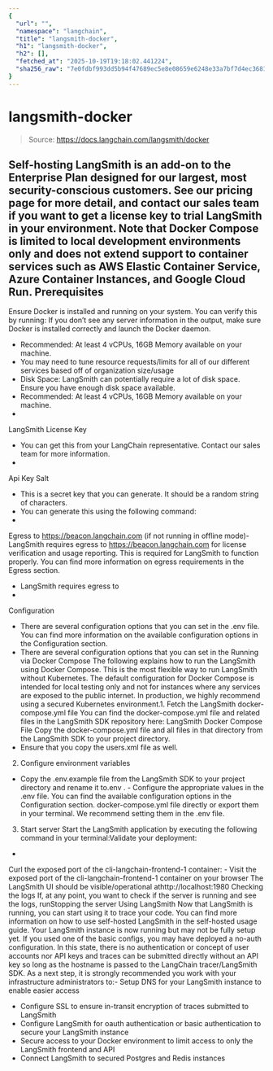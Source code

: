 ```yaml
---
{
  "url": "",
  "namespace": "langchain",
  "title": "langsmith-docker",
  "h1": "langsmith-docker",
  "h2": [],
  "fetched_at": "2025-10-19T19:18:02.441224",
  "sha256_raw": "7e0fdbf993dd5b94f47689ec5e8e08659e6248e33a7bf7d4ec36817722ea02d0"
}
---
```


# langsmith-docker

> Source: https://docs.langchain.com/langsmith/docker

Self-hosting LangSmith is an add-on to the Enterprise Plan designed for our largest, most security-conscious customers. See our pricing page for more detail, and contact our sales team if you want to get a license key to trial LangSmith in your environment.
Note that Docker Compose is limited to local development environments only and does not extend support to container services such as AWS Elastic Container Service, Azure Container Instances, and Google Cloud Run.
Prerequisites
-
Ensure Docker is installed and running on your system. You can verify this by running:
If you don’t see any server information in the output, make sure Docker is installed correctly and launch the Docker daemon.
- Recommended: At least 4 vCPUs, 16GB Memory available on your machine.
- You may need to tune resource requests/limits for all of our different services based off of organization size/usage
- Disk Space: LangSmith can potentially require a lot of disk space. Ensure you have enough disk space available.
- Recommended: At least 4 vCPUs, 16GB Memory available on your machine.
-
LangSmith License Key
- You can get this from your LangChain representative. Contact our sales team for more information.
-
Api Key Salt
- This is a secret key that you can generate. It should be a random string of characters.
- You can generate this using the following command:
-
Egress to
https://beacon.langchain.com
(if not running in offline mode)- LangSmith requires egress to
https://beacon.langchain.com
for license verification and usage reporting. This is required for LangSmith to function properly. You can find more information on egress requirements in the Egress section.
- LangSmith requires egress to
-
Configuration
- There are several configuration options that you can set in the
.env
file. You can find more information on the available configuration options in the Configuration section.
- There are several configuration options that you can set in the
Running via Docker Compose
The following explains how to run the LangSmith using Docker Compose. This is the most flexible way to run LangSmith without Kubernetes. The default configuration for Docker Compose is intended for local testing only and not for instances where any services are exposed to the public internet. In production, we highly recommend using a secured Kubernetes environment.1. Fetch the LangSmith docker-compose.yml
file
You can find the docker-compose.yml
file and related files in the LangSmith SDK repository here: LangSmith Docker Compose File
Copy the docker-compose.yml
file and all files in that directory from the LangSmith SDK to your project directory.
- Ensure that you copy the
users.xml
file as well.
2. Configure environment variables
- Copy the
.env.example
file from the LangSmith SDK to your project directory and rename it to.env
. - Configure the appropriate values in the
.env
file. You can find the available configuration options in the Configuration section.
docker-compose.yml
file directly or export them in your terminal. We recommend setting them in the .env
file.
3. Start server
Start the LangSmith application by executing the following command in your terminal:Validate your deployment:
-
Curl the exposed port of the
cli-langchain-frontend-1
container: -
Visit the exposed port of the
cli-langchain-frontend-1
container on your browser The LangSmith UI should be visible/operational athttp://localhost:1980
Checking the logs
If, at any point, you want to check if the server is running and see the logs, runStopping the server
Using LangSmith
Now that LangSmith is running, you can start using it to trace your code. You can find more information on how to use self-hosted LangSmith in the self-hosted usage guide. Your LangSmith instance is now running but may not be fully setup yet. If you used one of the basic configs, you may have deployed a no-auth configuration. In this state, there is no authentication or concept of user accounts nor API keys and traces can be submitted directly without an API key so long as the hostname is passed to the LangChain tracer/LangSmith SDK. As a next step, it is strongly recommended you work with your infrastructure administrators to:- Setup DNS for your LangSmith instance to enable easier access
- Configure SSL to ensure in-transit encryption of traces submitted to LangSmith
- Configure LangSmith for oauth authentication or basic authentication to secure your LangSmith instance
- Secure access to your Docker environment to limit access to only the LangSmith frontend and API
- Connect LangSmith to secured Postgres and Redis instances